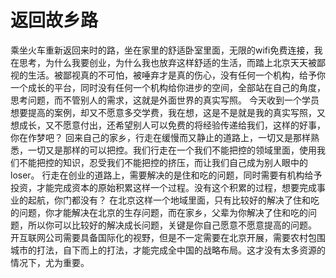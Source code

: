 # 返回故乡路

乘坐火车重新返回来时的路，坐在家里的舒适卧室里面，无限的wifi免费连接，我在思考，为什么我要创业，为什么我也放弃这样舒适的生活，而踏上北京天天被鄙视的生活。被鄙视真的不可怕，被唾弃才是真的伤心，没有任何一个机构，给予你一个成长的平台，同时没有任何一个机构给你进步的空间，全部站在自己的角度，思考问题，而不管别人的需求，这就是外面世界的真实写照。
今天收到一个学员想要提高的案例，却又不愿意多交学费，我在想，这是不是就是我的真实写照，又想成长，又不愿意付出，还希望别人可以免费的将经验传递给我们，这样的好事，你在作梦吧？
回来自己的家乡，行走在缓慢而又静止的道路上，一切又是那样熟悉，一切又是那样的可以把控。我们行走在一个我们不能把控的领域里面，使用我们不能把控的知识，忍受我们不能把控的挤压，而让我们自己成为别人眼中的loser。
行走在创业的道路上，需要解决的是住和吃的问题，同时需要有机构给予投资，才能完成资本的原始积累这样一个过程。没有这个积累的过程，想要完成事业的起航，你门都没有？
在北京这样一个地域里面，只有比较好的解决了住和吃的问题，你才能解决在北京的生存问题，而在家乡，父辈为你解决了住和吃的问题，所以你可以比较好的解决成长问题，关键是你自己愿意不愿意提高的问题。
开互联网公司需要具备国际化的视野，但是不一定需要在北京开展，需要农村包围城市的打法，自下而上的打法，才能完成全中国的战略布局。这才没有太多资源的情况下，尤为重要。
